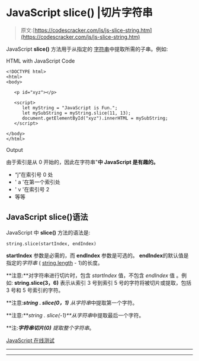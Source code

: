 # JavaScript slice() |切片字符串

> 原文:[https://codescracker.com/js/js-slice-string.htm](https://codescracker.com/js/js-slice-string.htm)

JavaScript **slice()** 方法用于从指定的 [字符串](/js/js-strings.htm)中提取所需的子串。例如:

HTML with JavaScript Code

```
<!DOCTYPE html>
<html>
<body>

   <p id="xyz"></p>

   <script>
      let myString = "JavaScript is Fun.";
      let mySubString = myString.slice(11, 13);
      document.getElementById("xyz").innerHTML = mySubString;
   </script>

</body>
</html>
```

Output

由于索引是从 0 开始的，因此在字符串"**中 JavaScript 是有趣的。**

*   “j”在索引号 0 处
*   ' a '在第一个索引处
*   ' v '在索引号 2
*   等等

## JavaScript slice()语法

JavaScript 中 **slice()** 方法的语法是:

```
string.slice(startIndex, endIndex)
```

**startIndex** 参数是必需的，而 **endIndex** 参数是可选的。 **endIndex**的默认值是指定的*字符串* ( [string.length](/js/js-string-length.htm) - 1)的长度。

**注意:**对字符串进行切片时，包含 *startIndex* 值，不包含 *endIndex* 值 。例如: **string.slice(3，6)** 表示从索引 3 号到索引 5 号的字符将被切片或提取，包括 3 号和 5 号索引的字符。

**注意:****string . slice(0，1)** 从*字符串*中提取第一个字符。

**注意:****string . slice(-1)**从*字符串*中提取最后一个字符。

**注:****字符串切片(0)** 提取整个*字符串*。

[JavaScript 在线测试](/exam/showtest.php?subid=6)

* * *

* * *